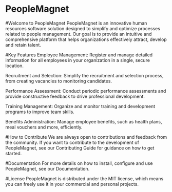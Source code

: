 # PeopleMagnet

#Welcome to PeopleMagnet
PeopleMagnet is an innovative human resources software solution designed to simplify and optimize processes related to people management. Our goal is to provide an intuitive and comprehensive platform that helps organizations effectively attract, develop and retain talent.

#Key Features
Employee Management: Register and manage detailed information for all employees in your organization in a single, secure location.

Recruitment and Selection: Simplify the recruitment and selection process, from creating vacancies to monitoring candidates.

Performance Assessment: Conduct periodic performance assessments and provide constructive feedback to drive professional development.

Training Management: Organize and monitor training and development programs to improve team skills.

Benefits Administration: Manage employee benefits, such as health plans, meal vouchers and more, efficiently.

#How to Contribute
We are always open to contributions and feedback from the community. If you want to contribute to the development of PeopleMagnet, see our Contributing Guide for guidance on how to get started.

#Documentation
For more details on how to install, configure and use PeopleMagnet, see our Documentation.

#License
PeopleMagnet is distributed under the MIT license, which means you can freely use it in your commercial and personal projects.
